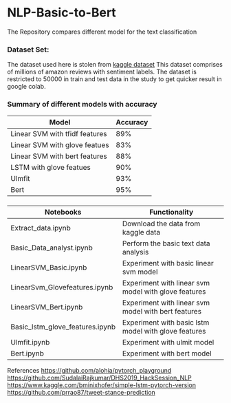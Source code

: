 # NLP-Basic-to-Bert


The Repository compares different model for the text classification 

### Dataset Set:

The dataset used here is stolen from [kaggle dataset](https://www.kaggle.com/bittlingmayer/amazonreviews)
This dataset comprises of millions of amazon reviews with sentiment labels. 
The dataset is restricted to 50000 in train and test data in the study to get quicker result in google colab.  
		

### Summary of different models with accuracy 
| Model  | Accuracy |
| ------------- | ------------- |
| Linear SVM with tfidf features  | 89%  |
| Linear SVM with glove featues  | 83%  |
| Linear SVM with bert features  | 88%  |
| LSTM with glove featues  | 90%  |
| Ulmfit  | 93%  |
| Bert  | 95%  |


###
| Notebooks  | Functionality |
| ------------- | ------------- |
| Extract_data.ipynb  | Download the data from kaggle data  |
| Basic_Data_analyst.ipynb  | Perform the basic text data analysis   |
| LinearSVM_Basic.ipynb  | Experiment with basic linear svm model  |
| LinearSvm_Glovefeatures.ipynb  | Experiment with linear svm model with glove features  |
| LinearSVM_Bert.ipynb  | Experiment with linear svm model with bert features  |
| Basic_lstm_glove_features.ipynb  | Experiment with basic lstm model with glove features  |
| Ulmfit.ipynb  | Experiment with ulmit model  |
| Bert.ipynb  | Experiment with bert model  |


References
https://github.com/alohia/pytorch_playground
https://github.com/SudalaiRajkumar/DHS2019_HackSession_NLP
https://www.kaggle.com/bminixhofer/simple-lstm-pytorch-version
https://github.com/prrao87/tweet-stance-prediction
 




